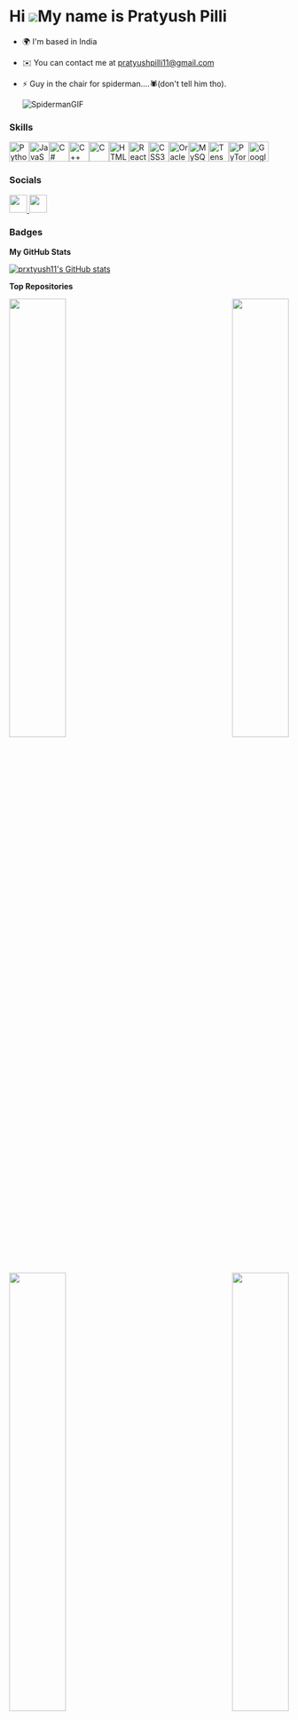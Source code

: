 Hi ![](https://user-images.githubusercontent.com/18350557/176309783-0785949b-9127-417c-8b55-ab5a4333674e.gif)My name is Pratyush Pilli
======================================================================================================================================

* 🌍  I'm based in India
* ✉️  You can contact me at [pratyushpilli11@gmail.com](mailto:pratyushpilli11@gmail.com)
* ⚡  Guy in the chair for spiderman....🕷(don't tell him tho).
  
  ![SpidermanGIF](https://github.com/prxtyush11/prxtyush11/assets/102947709/b871a358-9069-4b40-b0f5-f7d1f6cc54de)


### Skills

<p align="left">
<a href="https://www.python.org/" target="_blank" rel="noreferrer"><img src="https://raw.githubusercontent.com/danielcranney/readme-generator/main/public/icons/skills/python-colored.svg" width="36" height="36" alt="Python" /></a><a href="https://developer.mozilla.org/en-US/docs/Web/JavaScript" target="_blank" rel="noreferrer"><img src="https://raw.githubusercontent.com/danielcranney/readme-generator/main/public/icons/skills/javascript-colored.svg" width="36" height="36" alt="JavaScript" /></a><a href="https://docs.microsoft.com/en-us/dotnet/csharp/" target="_blank" rel="noreferrer"><img src="https://raw.githubusercontent.com/danielcranney/readme-generator/main/public/icons/skills/csharp-colored.svg" width="36" height="36" alt="C#" /></a><a href="https://docs.microsoft.com/en-us/cpp/?view=msvc-170" target="_blank" rel="noreferrer"><img src="https://raw.githubusercontent.com/danielcranney/readme-generator/main/public/icons/skills/cplusplus-colored.svg" width="36" height="36" alt="C++" /></a><a href="https://docs.microsoft.com/en-us/cpp/?view=msvc-170" target="_blank" rel="noreferrer"><img src="https://raw.githubusercontent.com/danielcranney/readme-generator/main/public/icons/skills/c-colored.svg" width="36" height="36" alt="C" /></a><a href="https://developer.mozilla.org/en-US/docs/Glossary/HTML5" target="_blank" rel="noreferrer"><img src="https://raw.githubusercontent.com/danielcranney/readme-generator/main/public/icons/skills/html5-colored.svg" width="36" height="36" alt="HTML5" /></a><a href="https://reactjs.org/" target="_blank" rel="noreferrer"><img src="https://raw.githubusercontent.com/danielcranney/readme-generator/main/public/icons/skills/react-colored.svg" width="36" height="36" alt="React" /></a><a href="https://www.w3.org/TR/CSS/#css" target="_blank" rel="noreferrer"><img src="https://raw.githubusercontent.com/danielcranney/readme-generator/main/public/icons/skills/css3-colored.svg" width="36" height="36" alt="CSS3" /></a><a href="https://www.oracle.com/uk/index.html" target="_blank" rel="noreferrer"><img src="https://raw.githubusercontent.com/danielcranney/readme-generator/main/public/icons/skills/oracle-colored.svg" width="36" height="36" alt="Oracle" /></a><a href="https://www.mysql.com/" target="_blank" rel="noreferrer"><img src="https://raw.githubusercontent.com/danielcranney/readme-generator/main/public/icons/skills/mysql-colored.svg" width="36" height="36" alt="MySQL" /></a><a href="https://www.tensorflow.org/" target="_blank" rel="noreferrer"><img src="https://raw.githubusercontent.com/danielcranney/readme-generator/main/public/icons/skills/tensorflow-colored.svg" width="36" height="36" alt="TensorFlow" /></a><a href="https://pytorch.org/" target="_blank" rel="noreferrer"><img src="https://raw.githubusercontent.com/danielcranney/readme-generator/main/public/icons/skills/pytorch-colored.svg" width="36" height="36" alt="PyTorch" /></a><a href="https://cloud.google.com/" target="_blank" rel="noreferrer"><img src="https://raw.githubusercontent.com/danielcranney/readme-generator/main/public/icons/skills/googlecloud-colored.svg" width="36" height="36" alt="Google Cloud" /></a>
</p>

### Socials

<p align="left"> <a href="https://www.github.com/prxtyush11" target="_blank" rel="noreferrer"> <picture> <source media="(prefers-color-scheme: dark)" srcset="https://raw.githubusercontent.com/danielcranney/readme-generator/main/public/icons/socials/github-dark.svg" /> <source media="(prefers-color-scheme: light)" srcset="https://raw.githubusercontent.com/danielcranney/readme-generator/main/public/icons/socials/github.svg" /> <img src="https://raw.githubusercontent.com/danielcranney/readme-generator/main/public/icons/socials/github.svg" width="32" height="32" /> </picture> </a> <a href="https://www.linkedin.com/in/pratyushpilli11" target="_blank" rel="noreferrer"> <picture> <source media="(prefers-color-scheme: dark)" srcset="https://raw.githubusercontent.com/danielcranney/readme-generator/main/public/icons/socials/linkedin-dark.svg" /> <source media="(prefers-color-scheme: light)" srcset="https://raw.githubusercontent.com/danielcranney/readme-generator/main/public/icons/socials/linkedin.svg" /> <img src="https://raw.githubusercontent.com/danielcranney/readme-generator/main/public/icons/socials/linkedin.svg" width="32" height="32" /> </picture> </a></p>

### Badges

<b>My GitHub Stats</b>

<a href="http://www.github.com/prxtyush11"><img src="https://github-readme-stats.vercel.app/api?username=prxtyush11&show_icons=true&hide=&count_private=true&title_color=3382ed&text_color=0891b2&icon_color=a855f7&bg_color=27272a&hide_border=true&show_icons=true" alt="prxtyush11's GitHub stats" /></a>

<b>Top Repositories</b>

<div width="100%" align="center"><a href="https://github.com/prxtyush11/word-to-word-translation" align="left"><img align="left" width="45%" src="https://github-readme-stats.vercel.app/api/pin/?username=prxtyush11&repo=word-to-word-translation&title_color=3382ed&text_color=0891b2&icon_color=a855f7&bg_color=27272a&hide_border=true&locale=en" /></a><a href="https://github.com/prxtyush11/Face-Recognition-Technlogy" align="right"><img align="right" width="45%" src="https://github-readme-stats.vercel.app/api/pin/?username=prxtyush11&repo=Face-Recognition-Technlogy&title_color=3382ed&text_color=0891b2&icon_color=a855f7&bg_color=27272a&hide_border=true&locale=en" /></a></div><br /><br /><br /><br /><br /><br /><br />

<br /><br /><br /><br /><br />

<div width="100%" align="center"><a href="https://github.com/prxtyush11/image-segmentation" align="left"><img align="left" width="45%" src="https://github-readme-stats.vercel.app/api/pin/?username=prxtyush11&repo=image-segmentation&title_color=3382ed&text_color=0891b2&icon_color=a855f7&bg_color=27272a&hide_border=true&locale=en" /></a><a href="https://github.com/prxtyush11/HandTrackingProjects" align="right"><img align="right" width="45%" src="https://github-readme-stats.vercel.app/api/pin/?username=prxtyush11&repo=HandTrackingProjects&title_color=3382ed&text_color=0891b2&icon_color=a855f7&bg_color=27272a&hide_border=true&locale=en" /></a></div>
